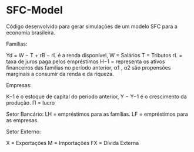 # SFC-Model
Código desenvolvido para gerar simulações de um modelo SFC para a economia brasileira. 

Famílias:

Yd ​= W − T + rB − rL é a renda disponível,
W = Salários
T = Tributos
rL = taxa de juros paga pelos empréstimos 
H−1 = representa os ativos financeiros das famílias no período anterior,
α1 , α2​ são propensões marginais a consumir da renda e da riqueza.

Empresas:

K−1​ é o estoque de capital do período anterior,
Y − Y−1​ é o crescimento da produção.
Π = lucro

Setor Bancário:
LH = empréstimos para as famílias.
LF = empréstimos para as empresas.


Setor Externo: 

X = Exportações
M = Importações
FX = Dívida Externa
